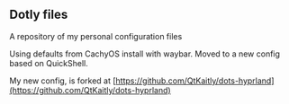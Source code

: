 ## Dotly files

A repository of my personal configuration files  
  
Using defaults from CachyOS install with waybar. Moved to a new config based on QuickShell.

My new config, is forked at [https://github.com/QtKaitly/dots-hyprland](https://github.com/QtKaitly/dots-hyprland)